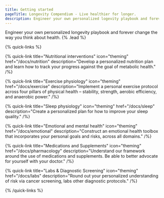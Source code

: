 ```yaml
---
title: Getting started
pageTitle: Longevity Compendium - Live healthier for longer.
description: Engineer your own personalized logevity playbook and forever change the way you think about health.
---
```


Engineer your own personalized longevity playbook and forever change the way you think about health. {% .lead %}

{% quick-links %}

{% quick-link title="Nutritional interventions" icon="theming" href="/docs/nutrition" description="Develop a personalized nutrition plan and learn how to track your progress against the goal of metabolic health." /%}

{% quick-link title="Exercise physiology" icon="theming" href="/docs/exercise" description="Implement a personal exercise protocol across four pillars of physical health – stability, strength, aerobic efficiency, and anaerobic power." /%}

{% quick-link title="Sleep physiology" icon="theming" href="/docs/sleep" description="Create a personalized plan for how to improve your sleep quality." /%}

{% quick-link title="Emotional and mental health" icon="theming" href="/docs/emotional" description="Construct an emotional health toolbox that incorporates your personal goals and risks, across all domains." /%}

{% quick-link title="Medications and Supplements" icon="theming" href="/docs/pharmacology" description="Understand our framework around the use of medications and supplements. Be able to better advocate for yourself with your doctor." /%}

{% quick-link title="Labs & Diagnostic Screening" icon="theming" href="/docs/labs" description="Round out your personalized understanding of risk via cancer screening, labs other diagnostic protocols." /%}

{% /quick-links %}
